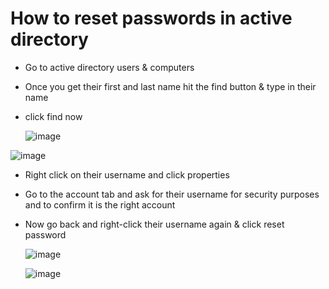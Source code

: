 # How to reset passwords in active directory

- Go to active directory users & computers
- Once you get their first and last name hit the find button & type in their name
- click find now
  
  ![image](https://github.com/ali0999109/userpassword/assets/145396907/015a9e22-4208-4ea0-845f-ec2d748e8b94)

 ![image](https://github.com/ali0999109/userpassword/assets/145396907/9808cd39-82e7-4c61-8939-a09fb9853a16)


 - Right click on their username and click properties
 - Go to the account tab and ask for their username for security purposes and to confirm it is the right account
 - Now go back and right-click their username again & click reset password
   
   ![image](https://github.com/ali0999109/userpassword/assets/145396907/17f894f6-79a0-4165-b684-81439ddcd6ab)


   ![image](https://github.com/ali0999109/userpassword/assets/145396907/4be20427-b6e0-4329-a684-d6aa737a52a6)



  
